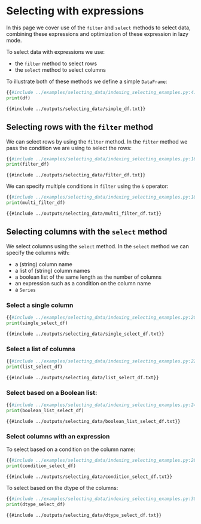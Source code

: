 # Selecting with expressions
In this page we cover use of the `filter` and `select` methods to select data, combining these expressions and optimization of these expression in lazy mode.

To select data with expressions we use:
- the `filter` method to select rows
- the `select` method to select columns

To illustrate both of these methods we define a simple `DataFrame`:
```python
{{#include ../examples/selecting_data/indexing_selecting_examples.py:4:10}}
print(df)
```

```text
{{#include ../outputs/selecting_data/simple_df.txt}}
```
## Selecting rows with the `filter` method
We can select rows by using the `filter` method. In the `filter` method we pass the condition we are using to select the rows:
```python
{{#include ../examples/selecting_data/indexing_selecting_examples.py:16:16}}
print(filter_df)
```

```text
{{#include ../outputs/selecting_data/filter_df.txt}}
```
We can specify multiple conditions in `filter` using the `&` operator:
```python
{{#include ../examples/selecting_data/indexing_selecting_examples.py:18:18}}
print(multi_filter_df)
```

```text
{{#include ../outputs/selecting_data/multi_filter_df.txt}}
```

## Selecting columns with the `select` method
We select columns using the `select` method. In the `select` method we can specify the columns with:
- a (string) column name
- a list of (string) column names
- a boolean list of the same length as the number of columns
- an expression such as a condition on the column name
- a `Series`

### Select a single column
```python
{{#include ../examples/selecting_data/indexing_selecting_examples.py:20:20}}
print(single_select_df)
```

```text
{{#include ../outputs/selecting_data/single_select_df.txt}}
```
### Select a list of columns
```python
{{#include ../examples/selecting_data/indexing_selecting_examples.py:22:22}}
print(list_select_df)
```

```text
{{#include ../outputs/selecting_data/list_select_df.txt}}
```
### Select based on a Boolean list:

```python
{{#include ../examples/selecting_data/indexing_selecting_examples.py:24:26}}
print(boolean_list_select_df)
```

```text
{{#include ../outputs/selecting_data/boolean_list_select_df.txt}}
```

### Select columns with an expression
To select based on a condition on the column name:
```python
{{#include ../examples/selecting_data/indexing_selecting_examples.py:28:28}}
print(condition_select_df)
```

```text
{{#include ../outputs/selecting_data/condition_select_df.txt}}
```

To select based on the dtype of the columns:
```python
{{#include ../examples/selecting_data/indexing_selecting_examples.py:30:30}}
print(dtype_select_df)
```

```text
{{#include ../outputs/selecting_data/dtype_select_df.txt}}
```
